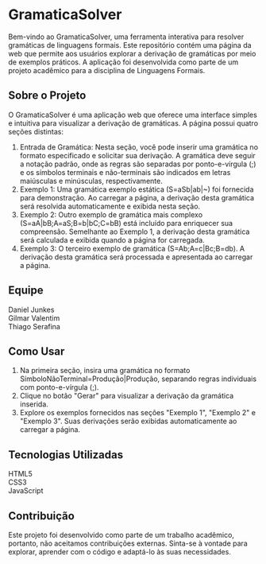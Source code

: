 # GramaticaSolver

Bem-vindo ao GramaticaSolver, uma ferramenta interativa para resolver gramáticas de linguagens formais. Este repositório contém uma página da web que permite aos usuários explorar a derivação de gramáticas por meio de exemplos práticos. A aplicação foi desenvolvida como parte de um projeto acadêmico para a disciplina de Linguagens Formais.

## Sobre o Projeto

O GramaticaSolver é uma aplicação web que oferece uma interface simples e intuitiva para visualizar a derivação de gramáticas. A página possui quatro seções distintas:

1. Entrada de Gramática: Nesta seção, você pode inserir uma gramática no formato especificado e solicitar sua derivação. A gramática deve seguir a notação padrão, onde as regras são separadas por ponto-e-vírgula (;) e os símbolos terminais e não-terminais são indicados em letras maiúsculas e minúsculas, respectivamente.
2. Exemplo 1: Uma gramática exemplo estática (S=aSb|ab|~) foi fornecida para demonstração. Ao carregar a página, a derivação desta gramática será resolvida automaticamente e exibida nesta seção.
3. Exemplo 2: Outro exemplo de gramática mais complexo (S=aA|bB;A=aS;B=b|bC;C=bB) está incluído para enriquecer sua compreensão. Semelhante ao Exemplo 1, a derivação desta gramática será calculada e exibida quando a página for carregada.
4. Exemplo 3: O terceiro exemplo de gramática (S=Ab;A=c|Bc;B=db). A derivação desta gramática será processada e apresentada ao carregar a página.

## Equipe

Daniel Junkes
</br>
Gilmar Valentim
</br>
Thiago Serafina

## Como Usar

1. Na primeira seção, insira uma gramática no formato SímboloNãoTerminal=Produção|Produção, separando regras individuais com ponto-e-vírgula (;).
2. Clique no botão "Gerar" para visualizar a derivação da gramática inserida.
3. Explore os exemplos fornecidos nas seções "Exemplo 1", "Exemplo 2" e "Exemplo 3". Suas derivações serão exibidas automaticamente ao carregar a página.

## Tecnologias Utilizadas

HTML5
</br>
CSS3
</br>
JavaScript

## Contribuição

Este projeto foi desenvolvido como parte de um trabalho acadêmico, portanto, não aceitamos contribuições externas. Sinta-se à vontade para explorar, aprender com o código e adaptá-lo às suas necessidades.
